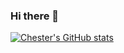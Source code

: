 ### Hi there 👋

[![Chester's GitHub stats](https://github-readme-stats.vercel.app/api?username=Chesterwongz)](https://github.com/anuraghazra/github-readme-stats)

<!--
**Chesterwongz/Chesterwongz** is a ✨ _special_ ✨ repository because its `README.md` (this file) appears on your GitHub profile.

Here are some ideas to get you started:

- 🔭 I’m currently working on ...
- 🌱 I’m currently learning ...
- 👯 I’m looking to collaborate on ...
- 🤔 I’m looking for help with ...
- 💬 Ask me about ...
- 📫 How to reach me: ...
- 😄 Pronouns: ...
- ⚡ Fun fact: ...
-->
